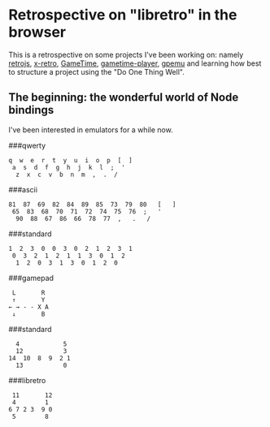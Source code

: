 # Retrospective on "libretro" in the browser

This is a retrospective on some projects I've been working on: namely [retrojs](retrojs), [x-retro](x-retro), [GameTime](gametime), [gametime-player](gametime-player), [gpemu](gpemu) and learning how best to structure a project using the "Do One Thing Well".

## The beginning: the wonderful world of Node bindings

I've been interested in emulators for a while now.

###qwerty
```
q  w  e  r  t  y  u  i  o  p  [  ]
 a  s  d  f  g  h  j  k  l  ;  '
  z  x  c  v  b  n  m  ,  .  /
```

###ascii
```
81  87  69  82  84  89  85  73  79  80   [   ]
 65  83  68  70  71  72  74  75  76  ;   '
  90  88  67  86  66  78  77  ,   .   /
```

###standard
```
1  2  3  0  0  3  0  2  1  2  3  1
 0  3  2  1  2  1  1  3  0  1  2
  1  2  0  3  1  3  0  1  2  0
```

###gamepad
```
 L       R
 ↑       Y
← → - - X A
 ↓       B
```

###standard
```
  4            5
  12           3
14  10  8  9  2 1
  13           0
```

###libretro
```
 11       12
 4        1
6 7 2 3  9 0
 5        8
```

